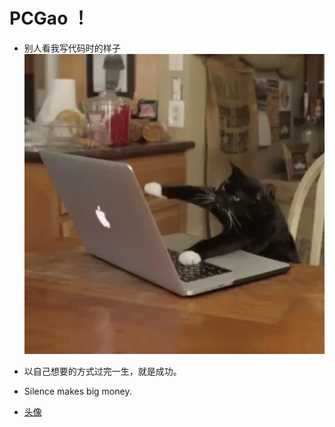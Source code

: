 #  PCGao ！

* 别人看我写代码时的样子  
 ![niko](https://github.com/Dream-gpc/Dream-gpc/blob/main/niko.gif)


* 以自己想要的方式过完一生，就是成功。  
* Silence makes big money.    
* [头像](https://github.com/Dream-gpc/Dream-gpc/blob/main/memory.jpg)


<!---
Dream-gpc/Dream-gpc is a ✨ special ✨ repository because its `README.md` (this file) appears on your GitHub profile.
You can click the Preview link to take a look at your changes.
--->
